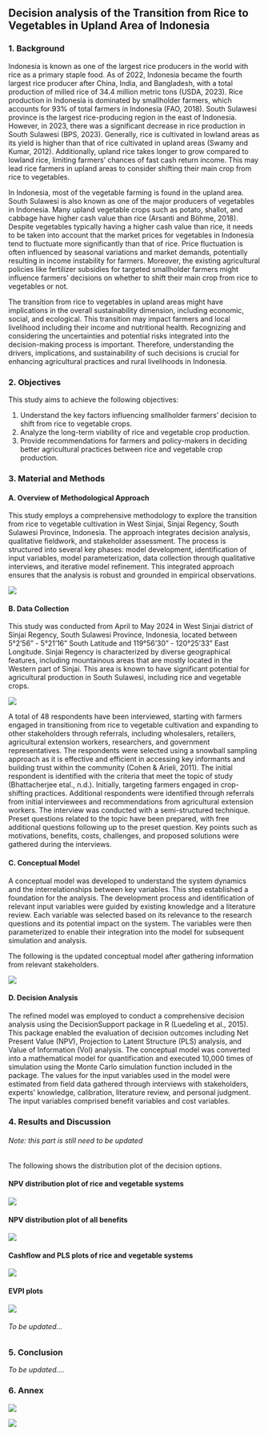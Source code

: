 ## Decision analysis of the Transition from Rice to Vegetables in Upland Area of Indonesia

### 1.	Background
Indonesia is known as one of the largest rice producers in the world with rice as a primary staple food. As of 2022, Indonesia became the fourth largest rice producer after China, India, and Bangladesh, with a total production of milled rice of 34.4 million metric tons (USDA, 2023). Rice production in Indonesia is dominated by smallholder farmers, which accounts for 93% of total farmers in Indonesia (FAO, 2018). South Sulawesi province is the largest rice-producing region in the east of Indonesia. However, in 2023, there was a significant decrease in rice production in South Sulawesi (BPS, 2023). Generally, rice is cultivated in lowland areas as its yield is higher than that of rice cultivated in upland areas (Swamy and Kumar, 2012). Additionally, upland rice takes longer to grow compared to lowland rice, limiting farmers’ chances of fast cash return income. This may lead rice farmers in upland areas to consider shifting their main crop from rice to vegetables. 

In Indonesia, most of the vegetable farming is found in the upland area. South Sulawesi is also known as one of the major producers of vegetables in Indonesia. Many upland vegetable crops such as potato, shallot, and cabbage have higher cash value than rice (Arsanti and Böhme, 2018). Despite vegetables typically having a higher cash value than rice, it needs to be taken into account that the market prices for vegetables in Indonesia tend to fluctuate more significantly than that of rice. Price fluctuation is often influenced by seasonal variations and market demands, potentially resulting in income instability for farmers. Moreover, the existing agricultural policies like fertilizer subsidies for targeted smallholder farmers might influence farmers’ decisions on whether to shift their main crop from rice to vegetables or not. 

The transition from rice to vegetables in upland areas might have implications in the overall sustainability dimension, including economic, social, and ecological. This transition may impact farmers and local livelihood including their income and nutritional health. Recognizing and considering the uncertainties and potential risks integrated into the decision-making process is important. Therefore, understanding the drivers, implications, and sustainability of such decisions is crucial for enhancing agricultural practices and rural livelihoods in Indonesia.

### 2.	Objectives
This study aims to achieve the following objectives:
1.	Understand the key factors influencing smallholder farmers’ decision to shift from rice to vegetable crops.
2.	Analyze the long-term viability of rice and vegetable crop production.
3.	Provide recommendations for farmers and policy-makers in deciding better agricultural practices between rice and vegetable crop production.

### 3. Material and Methods
#### A. Overview of Methodological Approach
This study employs a comprehensive methodology to explore the transition from rice to vegetable cultivation in West Sinjai, Sinjai Regency, South Sulawesi Province, Indonesia. The approach integrates decision analysis, qualitative fieldwork, and stakeholder assessment. The process is structured into several key phases: model development, identification of input variables, model parameterization, data collection through qualitative interviews, and iterative model refinement. This integrated approach ensures that the analysis is robust and grounded in empirical observations.

![](Images/Methods.drawio.png)

#### B. Data Collection
This study was conducted from April to May 2024 in West Sinjai district of Sinjai Regency, South Sulawesi Province, Indonesia, located between 5°2’56” - 5°21’16” South Latitude and 119°56’30” - 120°25’33” East Longitude. Sinjai Regency is characterized by diverse geographical features, including mountainous areas that are mostly located in the Western part of Sinjai. This area is known to have significant potential for agricultural production in South Sulawesi, including rice and vegetable crops.

![](Images/sinjai_map.PNG)

A total of 48 respondents have been interviewed, starting with farmers engaged in transitioning from rice to vegetable cultivation and expanding to other stakeholders through referrals, including wholesalers, retailers, agricultural extension workers, researchers, and government representatives. The respondents were selected using a snowball sampling approach as it is effective and efficient in accessing key informants and building trust within the community (Cohen & Arieli, 2011). The initial respondent is identified with the criteria that meet the topic of study (Bhattacherjee etal., n.d.). Initially, targeting farmers engaged in crop-shifting practices. Additional respondents were identified through referrals from initial interviewees and recommendations from agricultural extension workers. The interview was conducted with a semi-structured technique. Preset questions related to the topic have been prepared, with free additional questions following up to the preset question. Key points such as motivations, benefits, costs, challenges, and proposed solutions were gathered during the interviews.

#### C. Conceptual Model
A conceptual model was developed to understand the system dynamics and the interrelationships between key variables. This step established a foundation for the analysis. The development process and identification of relevant input variables were guided by existing knowledge and a literature review. Each variable was selected based on its relevance to the research questions and its potential impact on the system. The variables were then parameterized to enable their integration into the model for subsequent simulation and analysis.

The following is the updated conceptual model after gathering information from relevant stakeholders.

![](Images/240715_conceptual_model.drawio.png)

#### D. Decision Analysis
The refined model was employed to conduct a comprehensive decision analysis using the DecisionSupport package in R (Luedeling et al., 2015). This package enabled the evaluation of decision outcomes including Net Present Value (NPV), Projection to Latent Structure (PLS) analysis, and Value of Information (VoI) analysis. The conceptual model was converted into a mathematical model for quantification and executed 10,000 times of simulation using the Monte Carlo simulation function included in the package. 
The values for the input variables used in the model were estimated from field data gathered through interviews with stakeholders, experts' knowledge, calibration, literature review, and personal judgment. The input variables comprised benefit variables and cost variables. 

### 4. Results and Discussion
###### _Note: this part is still need to be updated_

The following shows the distribution plot of the decision options.
#### NPV distribution plot of rice and vegetable systems
![](Images/plots/NPV_rice_vegetables.png)

#### NPV distribution plot of all benefits
![](Images/plots/NPV_distribution_plot.png)

#### Cashflow and PLS plots of rice and vegetable systems
![](Images/plots/cashflow_pls_plots.png)

#### EVPI plots
![](Images/plots/EVPI_plot.png)

###### _To be updated..._


### 5. Conclusion

_To be updated...._

### 6. Annex
![](Images/annex_1.png)

![](Image/annex_2.png)

